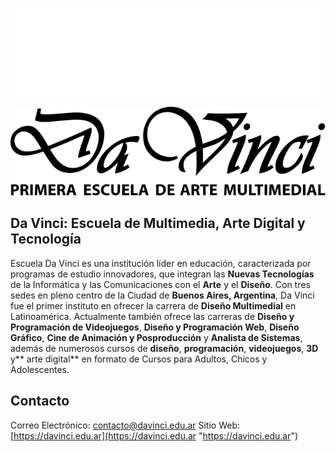 ![medium](https://raw.githubusercontent.com/EscuelaDaVinci/.github/b6611d4027529ddc86c9846a0ae948ac1eb032da/profile/logo-davinci-white-github.svg#gh-dark-mode-only)

![Logo Light](https://raw.githubusercontent.com/EscuelaDaVinci/.github/b6611d4027529ddc86c9846a0ae948ac1eb032da/profile/logo-davinci-black-github.svg#gh-light-mode-only)



## Da Vinci: Escuela de Multimedia, Arte Digital y Tecnología

Escuela Da Vinci es una institución líder en educación, caracterizada por programas de estudio innovadores, que integran  las **Nuevas Tecnologías** de la Informática y las Comunicaciones con el **Arte** y el **Diseño**. Con tres sedes en pleno centro de la Ciudad de **Buenos Aires, Argentina**, Da Vinci fue el primer instituto en ofrecer la carrera de **Diseño Multimedial** en Latinoamérica. Actualmente también ofrece las carreras de **Diseño y Programación de Videojuegos**, **Diseño y Programación Web**, **Diseño Gráfico**, **Cine de Animación y Posproducción** y **Analista de Sistemas**, además de numerosos cursos de **diseño**, **programación**, **videojuegos**, **3D** y** arte digital** en formato de Cursos para Adultos, Chicos y Adolescentes. 

## Contacto

Correo Electrónico: [contacto@davinci.edu.ar](mailto:contacto@davinci.edu.ar "contacto@davinci.edu.ar")
Sitio Web: [https://davinci.edu.ar](https://davinci.edu.ar "https://davinci.edu.ar")
